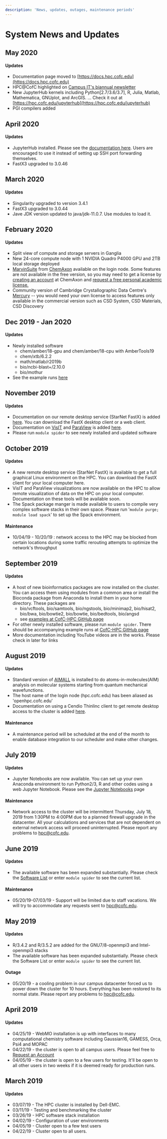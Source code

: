 ```yaml
---
description: 'News, updates, outages, maintenance periods'
---
```


# System News and Updates

## May 2020

#### Updates

* Documentation page moved to [https://docs.hpc.cofc.edu](https://docs.hpc.cofc.edu)
* HPC@CofC highlighted on [Campus IT's biannual newsletter ](https://mailchi.mp/2b6b35b78547/information-technology-newsletter-spring-2020?e=e3ac133ef2#Solving%20the%20Big%20Questions)
* New JupyterHub kernels including Python\[2.7/3.6/3.7\], R, Julia, Matlab, Mathematica, GNUplot, and ArcGIS. ... Check it out at [https://hpc.cofc.edu/jupyterhub](https://hpc.cofc.edu/jupyterhub)
* PGI compilers added

## April 2020

#### Updates 

* JupyterHub installed. Please see the [documentation here](using-the-hpc/scheduling-jobs/jupyterhub.md). Users are encouraged to use it instead of setting up SSH port forwarding themselves.
* FastX3 upgraded to 3.0.46

## March 2020

#### Updates 

* Singularity upgraded to version 3.4.1
* FastX3 upgraded to 3.0.44
* Jave JDK version updated to java/jdk-11.0.7. Use modules to load it.

## February 2020

#### Updates 

* Split view of compute and storage servers in Ganglia 
* New 24-core compute node with 1 NVIDIA Quadro P4000 GPU and 2TB local storage deployed
* [MarvinSuite](https://chemaxon.com/products/marvin) from [ChemAxon](https://chemaxon.com) available on the login node. Some features are not available in the free version, so you may need to get a license by [creating an account](https://accounts.chemaxon.com/register) at ChemAxon and [request a free personal academic license.](https://www.chemaxon.com/my-chemaxon/my-academic-license/)
* Community version of Cambridge Crystallographic Data Centre's [Mercury](https://www.ccdc.cam.ac.uk/Community/csd-community/freemercury/) -- you would need your own license to access features only available in the commercial version such as CSD System, CSD Materials, CSD Discovery

## Dec 2019 - Jan 2020

#### Updates 

* Newly installed software 
  * chem/amber/18-gpu and chem/amber/18-cpu with AmberTools19
  * chem/xtb/6.2.2 
  * math/matlab/r2019b 
  * bio/ncbi-blast+/2.10.0
  * bio/mothur 
* See the example runs [here](https://github.com/hpc-cofc/example-runs)

## November 2019

#### Updates 

* Documentation on our remote desktop service \(StarNet FastX\) is added [here](using-the-hpc/access-hpc/gui-remote-desktop.md). You can download the FastX desktop client or a web client. 
* Documentation on [VisIT](https://visit.llnl.gov) and [ParaView](https://www.paraview.org/) is added [here](using-the-hpc/visualize-data.md). 
* Please run `module spider` to see newly installed and updated software

## October 2019

#### Updates 

* A new remote desktop service \(StarNet FastX\) is available to get a full graphical Linux environment on the HPC. You can download the FastX client for your local computer here. 
* VisIT and ParaView visualizations are now available on the HPC to allow remote visualization of data on the HPC on your local computer. Documentation on these tools will be available soon.
* The Spack package manger is made available to users to compile very complex software stacks in their own space. Please run '`module purge; module load spack`' to set up the Spack environment.

#### Maintenance 

* 10/04/19 - 10/20/19 : network access to the HPC may be blocked from certain locations during some traffic rerouting attempts to optimize the network's throughput

## September 2019

#### Updates 

* A host of new bioinformatics packages are now installed on the cluster. You can access them using modules from a common area or install the Bioconda package from Anaconda to install them in your home directory. These packages are 
  * bio/vcftools, bio/samtools, bio/ngstools, bio/minimap2, bio/hisat2, bio/bwa, bio/bowtie2, bio/bowtie, bio/bedtools, bio/angsd 
  * see [examples at CofC-HPC GitHub page](https://github.com/hpc-cofc/example-runs/tree/master/10_bio)
* For other newly installed software, please run `module spider`. There should be accompanying example runs at [CofC-HPC GitHub page](https://github.com/hpc-cofc/example-runs/tree/master/10_bio)
* More documentation including YouTube videos are in the works. Please check in later for links

## August 2019

#### Updates 

* Standard version of [AIMALL](http://aim.tkgristmill.com/) is installed to do atoms-in-molecules\(AIM\) analysis on molecular systems starting from quantum mechanical wavefunctions.
* The host name of the login node \(hpc.cofc.edu\) has been aliased as 'openhpc.cofc.edu'
* Documentation on using a Cendio Thinlinc client to get remote desktop access to the cluster is added [here](https://hpc-cofc.gitbook.io/docs/using-the-hpc/quickstart#graphical-user-interface-gui).

#### Maintenance

* A maintenance period will be scheduled at the end of the month to enable database integration to our scheduler and make other changes. 

## July 2019

#### Updates

* Jupyter Notebooks are now available. You can set up your own Anaconda environment to run Python2/3, R and other codes using a web Jupyter Notebook. Please see the [Jupyter Notebooks](using-the-hpc/scheduling-jobs/jupyter-notebooks.md) page 

#### Maintenance

* Network access to the cluster will be intermittent Thursday, July 18, 2019 from 1:30PM to 4:00PM due to a planned firewall upgrade in the datacenter. All your calculations and services that are not dependent on external network access will proceed uninterrupted. Please report any problems to [hpc@cofc.edu](mailto:hpc@cofc.edu).

## June 2019

#### Updates

* The available software has been expanded substantially. Please check the [Software List](using-the-hpc/modules/software.md) or enter `module spider` to see the current list. 

#### Maintenance

* 05/20/19-07/03/19 - Support will be limited due to staff vacations. We will try to accommodate any requests sent to [hpc@cofc.edu](mailto:hpc@cofc.edu).

## May 2019

#### Updates

* R/3.4.2 and R/3.5.2 are added for the GNU7/8-openmpi3 and Intel-openmpi3 stacks
* The available software has been expanded substantially. Please check the Software List or enter `module spider` to see the current list.

#### Outage

* 05/20/19 - a cooling problem in our campus datacenter forced us to power down the cluster for 10 hours. Everything has been restored to its normal state. Please report any problems to [hpc@cofc.edu](mailto:hpc@cofc.edu).

## April 2019

#### Updates

* 04/25/19 - WebMO installation is up with interfaces to many computational chemistry software including Gaussian16, GAMESS, Orca, Psi4 and MOPAC
* 04/22/19 - the cluster is open to all campus users. Please feel free to [Request an Account](using-the-hpc/request-access.md)
* 04/05/19 - the cluster is open to a few users for testing. It'll be open to all other users in two weeks if it is deemed ready for production runs. 

## March 2019

#### Updates

* 03/07/19 - The HPC cluster is installed by Dell-EMC.
* 03/11/19 - Testing and benchmarking the cluster
* 03/26/19 - HPC software stack installation
* 04/02/19 - Configuration of user environments
* 04/05/19 - Cluster open to a few test users 
* 04/22/19 - Cluster open to all users.





